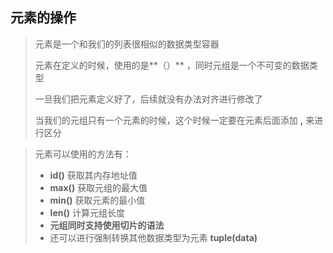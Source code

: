 ## 元素的操作

>元素是一个和我们的列表很相似的数据类型容器
>
>元素在定义的时候，使用的是**（）** ，同时元组是一个不可变的数据类型
>
>一旦我们把元素定义好了，后续就没有办法对齐进行修改了
>
>当我们的元组只有一个元素的时候，这个时候一定要在元素后面添加 **,** 来进行区分



> 元素可以使用的方法有：
>
> * **id()** 获取其内存地址值
> * **max()** 获取元组的最大值
> * **min()** 获取元素的最小值
> * **len()** 计算元组长度
> * **元组同时支持使用切片的语法**
> * 还可以进行强制转换其他数据类型为元素 **tuple(data)**